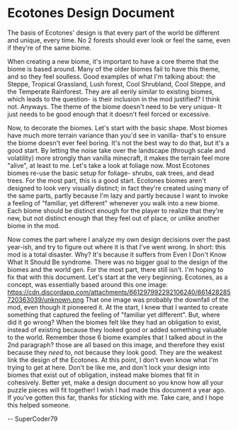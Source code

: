 # Ecotones Design Document
The basis of Ecotones' design is that every part of the world be different and unique, every time.
No 2 forests should ever look or feel the same, even if they're of the same biome.

When creating a new biome, it's important to have a core theme that the biome is based around.
Many of the older biomes fail to have this theme, and so they feel soulless.
Good examples of what I'm talking about: the Steppe, Tropical Grassland, Lush forest, Cool Shrubland, Cool Steppe, and the Temperate Rainforest.
They are all eerily similar to existing biomes, which leads to the question- is their inclusion in the mod justified? I think not.
Anyways. The theme of the biome doesn't need to be very unique- It just needs to be good enough that it doesn't feel forced or excessive.

Now, to decorate the biomes. Let's start with the basic shape. Most biomes have much more terrain variance than you'd see in vanilla- that's to ensure the biome doesn't
ever feel boring. It's not the best way to do that, but it's a good start. By letting the noise take over the landscape (through scale and volatility)
more strongly than vanilla minecraft, it makes the terrain feel more "alive", at least to me. Let's take a look at foliage now. Most Ecotones biomes re-use the basic setup
for foliage- shrubs, oak trees, and dead trees. For the most part, this is a good start. Ecotones biomes aren't designed to look very visually distinct; in fact they're
created using many of the same parts, partly because I'm lazy and partly because I want to invoke a feeling of "familiar, yet different" whenever you walk into a new biome.
Each biome should be distinct enough for the player to realize that they're new, but not distinct enough that they feel out of place, or unlike another biome in the mod.

Now comes the part where I analyze my own design decisions over the past year-ish, and try to figure out where it is that I've went wrong. In short: this mod is a total disaster.
Why? It's because it suffers from Even I Don't Know What It Should Be syndrome. There was no bigger goal to the design of the biomes and the world gen. For the most part, there
still isn't. I'm hoping to fix that with this document. Let's start at the very beginning. Ecotones, as a concept, was essentially based around this one image: https://cdn.discordapp.com/attachments/661297992292106240/661428285720363039/unknown.png
That one image was probably the downfall of the mod, even though it pioneered it. At the start, I knew that I wanted to create something that captured the feeling of "familiar yet different".
But, where did it go wrong? When the biomes felt like they had an obligation to exist, instead of existing because they looked good or added something valuable to the world.
Remember those 6 biome examples that I talked about in the 2nd paragraph? those are all based on this image, and therefore they exist because they *need* to, not because they look good.
They are the weakest link the design of the Ecotones. At this point, I don't even know what I'm trying to get at here. Don't be like me, and don't lock your design into biomes that exist
out of obligation, instead make biomes that fit in cohesively. Better yet, make a design document so you know how all your puzzle pieces will fit together! I wish I had made this document a year ago.
If you've gotten this far, thanks for sticking with me. Take care, and I hope this helped someone.

-- SuperCoder79